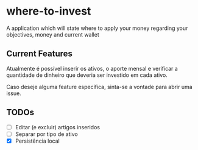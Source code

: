 # where-to-invest

A application which will state where to apply your money regarding your objectives, money and current wallet

## Current Features

Atualmente é possível inserir os ativos, o aporte mensal e verificar a quantidade de dinheiro que deveria ser investido em cada ativo.

Caso deseje alguma feature específica, sinta-se a vontade para abrir uma issue.

## TODOs

- [ ] Editar (e excluir) artigos inseridos
- [ ] Separar por tipo de ativo
- [x] Persistência local
